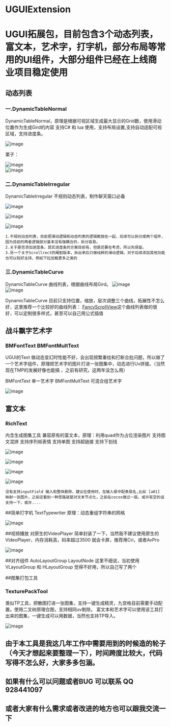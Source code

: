 # UGUIExtension
# UGUI拓展包，目前包含3个动态列表，富文本，艺术字，打字机，部分布局等常用的UI组件，大部分组件已经在上线商业项目稳定使用

## 动态列表
  ### 一.DynamicTableNormal
  
   DynamicTableNormal，原理是根据可视区域生成最大显示的Grid数，使用滑动位置作为生成Gird的内容
   支持C# 和 lua 使用，支持布局设置,支持自动适配可视区域，支持进度条。
  
  ![image](https://github.com/SihaoLiang/UGUIExtension/blob/master/Icons/dlist1.png)  
  
  栗子：
  
  ![image](https://github.com/SihaoLiang/UGUIExtension/blob/master/Icons/dlist.png)  
  ![image](https://github.com/SihaoLiang/UGUIExtension/blob/master/Icons/dlist2.png)  

  ### 二.DynamicTableIrregular
  DynamicTableIrregular 不规则动态列表，制作聊天窗口必备

  ![image](https://github.com/SihaoLiang/UGUIExtension/blob/master/Icons/ilist2.png)  
  
  ![image](https://github.com/SihaoLiang/UGUIExtension/blob/master/Icons/ilist.png)  
  
  ![image](https://github.com/SihaoLiang/UGUIExtension/blob/master/Icons/ilist3.png)  

    
    1.不规则动态列表，目前把滑动逻辑和动态列表的逻辑都放在一起，后续可以拆分成两个组件，因为目前的两者逻辑部分基本没有强耦合的，拆分容易。
    2.关于是否添加进度条，其实进度条的方案目前有，但是还要在考虑，所以先保留。
    3.另一个关于Scrollrect的阉割版本，拆出来后只做纯粹的滑动逻辑，对于后续添加其他功能也可以较好支持，例如下拉加载更多之类的
    
  ### 三.DynamicTableCurve
  DynamicTableCurve 曲线列表，根据曲线布局Gird。
  ![image](https://github.com/SihaoLiang/UGUIExtension/blob/master/Icons/clist.gif)  
  ![image](https://github.com/SihaoLiang/UGUIExtension/blob/master/Icons/clist.png)  
 
  DynamicTableCurve 目前只支持位置，缩放，层次调整三个曲线，拓展性不怎么好，这里推荐一个比较好的曲线列表：
  [FancyScrollView](https://github.com/jorik041/UnityUIExtensions/tree/master/Examples/FancyScrollView)这个曲线列表做的很好，可以定制很多样式，甚至可以自己用公式插值
 
 ## 战斗飘字艺术字
 ### BMFontText BMFontMultText
 UGUI的Text 做动态变幻时性能不好，会出现频繁重绘和打断合批问题，所以做了一个艺术字组件，原理把艺术字的图片打进一张图集中，动态进行Uv拼接。（当然现在TMP的发展好像也能搞
，之前有研究，这两年没怎么用）

BMFontText 单一艺术字
BMFontMultText 可混合组艺术字

![image](https://github.com/SihaoLiang/UGUIExtension/blob/master/Icons/font.png)  

## 富文本
### RichText
内含生成图集工具
兼容原有的富文本，原理：利用quad作为占位渲染图片
支持图文混拼
支持序列帧表情
支持单图
支持超链接
支持下划线

![image](https://github.com/SihaoLiang/UGUIExtension/blob/master/Icons/richText.png) 

![image](https://github.com/SihaoLiang/UGUIExtension/blob/master/Icons/richText1.png)  

![image](https://github.com/SihaoLiang/UGUIExtension/blob/master/Icons/richText2.png)  

![image](https://github.com/SihaoLiang/UGUIExtension/blob/master/Icons/richText3.png)  

    没有支持inputField 输入和整体删除，建议在使用时，在输入框中配表易名,比如 [a01] 映射一张图片，之前还看到一种思路就是对文本节点化，之前在cocos做过一版，或许有空的话支持一下，或许....

##简单打字机
TextTypewriter 原理：动态重组字符串的网格

![image](https://github.com/SihaoLiang/UGUIExtension/blob/master/Icons/Typew.gif)  

##视频播放
对原生的VideoPlayer 简单封装了一下，当然我不建议使用原生的VideoPlayer，内存消耗高，码率超过3500 就会卡屏，推荐用Cri，或者AvPro

![image](https://github.com/SihaoLiang/UGUIExtension/blob/master/Icons/video.png)  

##对齐组件 AutoLayoutGroup LayoutNode 
这里不细说，当初使用VLayoutGroup 和 HLayoutGroup 觉得不好用，所以自己写了两个

##图集打包工具
### TexturePackTool 
类似TP工具，把散图打进一张图集，支持一键生成精灵，九宫格目前需要手动配置。使用二叉树原理合图，支持相同uv剔除。
富文本和艺术字可以使用该工具打出来的图集，一键生成可以用数据，当然也支持TP导入。

![image](https://github.com/SihaoLiang/UGUIExtension/blob/master/Icons/texpack.png)  

## 由于本工具是我这几年工作中需要用到的时候造的轮子（今天才想起来要整理一下），时间跨度比较大，代码写得不怎么好，大家多多包涵。

## 如果有什么可以问题或者BUG 可以联系 QQ 928441097
## 或者大家有什么需求或者改进的地方也可以跟我交流一下
